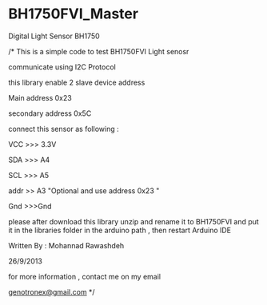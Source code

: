 BH1750FVI_Master
================

Digital Light Sensor BH1750 

/*
  This is a simple code to test BH1750FVI Light senosr
  
  communicate using I2C Protocol 
  
  this library enable 2 slave device address
  
  Main address  0x23 
  
  secondary address 0x5C 
  
  connect this sensor as following :
  
  VCC >>> 3.3V
  
  SDA >>> A4 
  
  SCL >>> A5
  
  addr >> A3 "Optional and use address 0x23 "
  
  Gnd >>>Gnd



  please after download this library unzip and rename it to BH1750FVI and put it in the libraries folder in the arduino path , then restart Arduino IDE
  
  
  Written By : Mohannad Rawashdeh
  
  26/9/2013
  
  for more information , contact me on my email
  
  genotronex@gmail.com
 */
 
